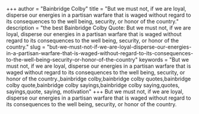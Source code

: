 +++
author = "Bainbridge Colby"
title = "But we must not, if we are loyal, disperse our energies in a partisan warfare that is waged without regard to its consequences to the well being, security, or honor of the country."
description = "the best Bainbridge Colby Quote: But we must not, if we are loyal, disperse our energies in a partisan warfare that is waged without regard to its consequences to the well being, security, or honor of the country."
slug = "but-we-must-not-if-we-are-loyal-disperse-our-energies-in-a-partisan-warfare-that-is-waged-without-regard-to-its-consequences-to-the-well-being-security-or-honor-of-the-country"
keywords = "But we must not, if we are loyal, disperse our energies in a partisan warfare that is waged without regard to its consequences to the well being, security, or honor of the country.,bainbridge colby,bainbridge colby quotes,bainbridge colby quote,bainbridge colby sayings,bainbridge colby saying,quotes, sayings,quote, saying, motivation"
+++
But we must not, if we are loyal, disperse our energies in a partisan warfare that is waged without regard to its consequences to the well being, security, or honor of the country.
